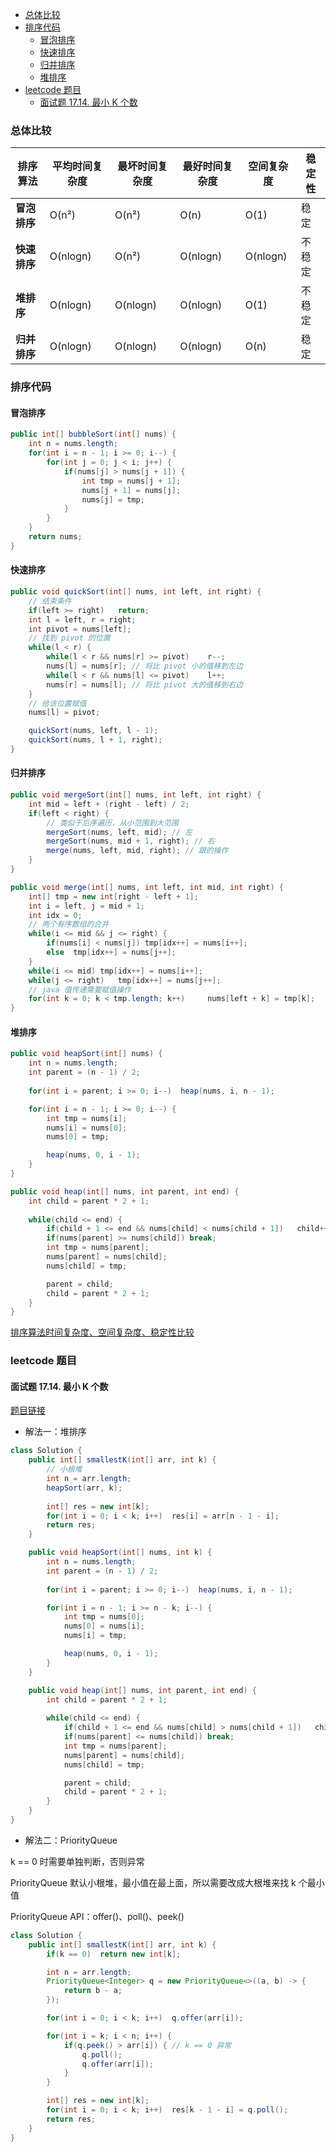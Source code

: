 <!-- TOC -->

- [总体比较](#总体比较)
- [排序代码](#排序代码)
  - [冒泡排序](#冒泡排序)
  - [快速排序](#快速排序)
  - [归并排序](#归并排序)
  - [堆排序](#堆排序)
- [leetcode 题目](#leetcode-题目)
  - [面试题 17.14. 最小 K 个数](#面试题-1714-最小-k-个数)

<!-- /TOC -->

### 总体比较

| **排序算法** | **平均时间复杂度** | **最坏时间复杂度** | **最好时间复杂度** | **空间复杂度** | **稳定性** |
| ------------ | ------------------ | ------------------ | ------------------ | -------------- | ---------- |
| **冒泡排序** | O(n²)              | O(n²)              | O(n)               | O(1)           | 稳定       |
| **快速排序** | O(nlogn)           | O(n²)              | O(nlogn)           | O(nlogn)       | 不稳定     |
| **堆排序**   | O(nlogn)           | O(nlogn)           | O(nlogn)           | O(1)           | 不稳定     |
| **归并排序** | O(nlogn)           | O(nlogn)           | O(nlogn)           | O(n)           | 稳定       |

### 排序代码

#### 冒泡排序

```java
public int[] bubbleSort(int[] nums) {
    int n = nums.length;
    for(int i = n - 1; i >= 0; i--) {
        for(int j = 0; j < i; j++) {
            if(nums[j] > nums[j + 1]) {
                int tmp = nums[j + 1];
                nums[j + 1] = nums[j];
                nums[j] = tmp;
            }
        }
    }
    return nums;
}
```

#### 快速排序

```java
public void quickSort(int[] nums, int left, int right) {
    // 结束条件
    if(left >= right)   return;
    int l = left, r = right;
    int pivot = nums[left];
    // 找到 pivot 的位置
    while(l < r) {
        while(l < r && nums[r] >= pivot)    r--;
        nums[l] = nums[r]; // 将比 pivot 小的值移到左边
        while(l < r && nums[l] <= pivot)    l++;
        nums[r] = nums[l]; // 将比 pivot 大的值移到右边
    }
    // 给该位置赋值
    nums[l] = pivot;

    quickSort(nums, left, l - 1);
    quickSort(nums, l + 1, right);
}
```

#### 归并排序

```java
public void mergeSort(int[] nums, int left, int right) {
    int mid = left + (right - left) / 2;
    if(left < right) {
        // 类似于后序遍历，从小范围到大范围
        mergeSort(nums, left, mid); // 左
        mergeSort(nums, mid + 1, right); // 右
        merge(nums, left, mid, right); // 跟的操作
    }
}

public void merge(int[] nums, int left, int mid, int right) {
    int[] tmp = new int[right - left + 1];
    int i = left, j = mid + 1;
    int idx = 0;
    // 两个有序数组的合并
    while(i <= mid && j <= right) {
        if(nums[i] < nums[j]) tmp[idx++] = nums[i++];
        else  tmp[idx++] = nums[j++];
    }
    while(i <= mid) tmp[idx++] = nums[i++];
    while(j <= right)   tmp[idx++] = nums[j++];
	// java 值传递需要赋值操作
    for(int k = 0; k < tmp.length; k++)     nums[left + k] = tmp[k];
}
```

#### 堆排序


```java
public void heapSort(int[] nums) {
    int n = nums.length;
    int parent = (n - 1) / 2;
    
    for(int i = parent; i >= 0; i--)  heap(nums, i, n - 1);

    for(int i = n - 1; i >= 0; i--) {
        int tmp = nums[i];
        nums[i] = nums[0];
        nums[0] = tmp;

        heap(nums, 0, i - 1);
    }
}

public void heap(int[] nums, int parent, int end) {
    int child = parent * 2 + 1;
    
    while(child <= end) {
        if(child + 1 <= end && nums[child] < nums[child + 1])   child++;
        if(nums[parent] >= nums[child]) break;
        int tmp = nums[parent];
        nums[parent] = nums[child];
        nums[child] = tmp;

        parent = child;
        child = parent * 2 + 1;
    }
}
```

[排序算法时间复杂度、空间复杂度、稳定性比较](https://blog.csdn.net/pange1991/article/details/85460755)

### leetcode 题目

#### 面试题 17.14. 最小 K 个数

[题目链接](https://leetcode-cn.com/problems/smallest-k-lcci/)

- 解法一：堆排序

```java
class Solution {
    public int[] smallestK(int[] arr, int k) {
        // 小根堆
        int n = arr.length;
        heapSort(arr, k);
        
        int[] res = new int[k];
        for(int i = 0; i < k; i++)  res[i] = arr[n - 1 - i];
        return res;
    }

    public void heapSort(int[] nums, int k) {
        int n = nums.length;
        int parent = (n - 1) / 2;
        
        for(int i = parent; i >= 0; i--)  heap(nums, i, n - 1);

        for(int i = n - 1; i >= n - k; i--) {
            int tmp = nums[0];
            nums[0] = nums[i];
            nums[i] = tmp;

            heap(nums, 0, i - 1);
        }
    }

    public void heap(int[] nums, int parent, int end) {
        int child = parent * 2 + 1;
        
        while(child <= end) {
            if(child + 1 <= end && nums[child] > nums[child + 1])   child++;
            if(nums[parent] <= nums[child]) break;
            int tmp = nums[parent];
            nums[parent] = nums[child];
            nums[child] = tmp;

            parent = child;
            child = parent * 2 + 1;
        }
    }
}
```

- 解法二：PriorityQueue

k == 0 时需要单独判断，否则异常

PriorityQueue 默认小根堆，最小值在最上面，所以需要改成大根堆来找 k 个最小值

PriorityQueue API：offer()、poll()、peek()

```java
class Solution {
    public int[] smallestK(int[] arr, int k) {
        if(k == 0)  return new int[k];

        int n = arr.length;
        PriorityQueue<Integer> q = new PriorityQueue<>((a, b) -> {
            return b - a;
        });

        for(int i = 0; i < k; i++)  q.offer(arr[i]);

        for(int i = k; i < n; i++) {
            if(q.peek() > arr[i]) { // k == 0 异常
                q.poll();
                q.offer(arr[i]);
            }
        }

        int[] res = new int[k];
        for(int i = 0; i < k; i++)  res[k - 1 - i] = q.poll();
        return res;
    }
}
```